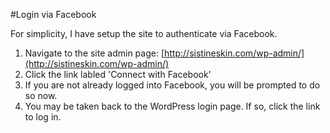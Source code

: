 #Login via Facebook

For simplicity, I have setup the site to authenticate via Facebook.

1. Navigate to the site admin page: [http://sistineskin.com/wp-admin/](http://sistineskin.com/wp-admin/)
2. Click the link labled 'Connect with Facebook'
3. If you are not already logged into Facebook, you will be prompted to do so now.
4. You may be taken back to the WordPress login page. If so, click the link to log in.

